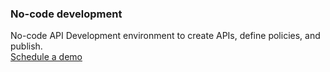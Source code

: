 ### No-code development

<div class="apiboss-carousel-text">
No-code API Development environment to create APIs, define policies, and publish.
</div>

<div markdown="1">
<div class="apiboss-schedule-button" markdown="1">
<a href="/company/product-inquiries">Schedule a demo</a>
</div>
</div>